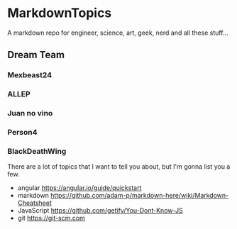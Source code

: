 # MarkdownTopics
A markdown repo for engineer, science, art, geek, nerd and all these stuff... 

## Dream Team

### Mexbeast24 

### ALLEP

### Juan no vino

### Person4

### BlackDeathWing
There are a lot of topics that I want to tell you about, but I'm gonna list you a few. 
* angular https://angular.io/guide/quickstart
* markdown https://github.com/adam-p/markdown-here/wiki/Markdown-Cheatsheet
* JavaScript https://github.com/getify/You-Dont-Know-JS
* git https://git-scm.com
